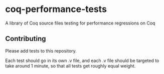 # coq-performance-tests
A library of Coq source files testing for performance regressions on Coq

## Contributing

Please add tests to this repository.

Each test should go in its own .v file, and each .v file should be
targeted to take around 1 minute, so that all tests get roughly equal
weight.
